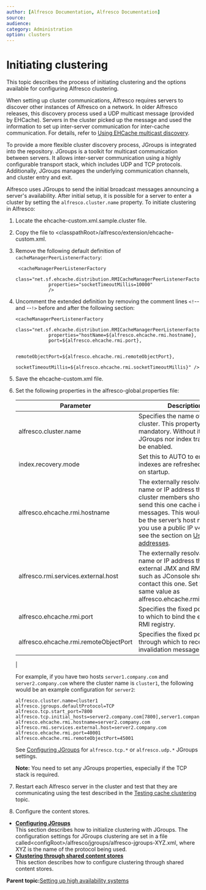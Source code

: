 ```yaml
---
author: [Alfresco Documentation, Alfresco Documentation]
source: 
audience: 
category: Administration
option: clusters
---
```


# Initiating clustering

This topic describes the process of initiating clustering and the options available for configuring Alfresco clustering.

When setting up cluster communications, Alfresco requires servers to discover other instances of Alfresco on a network. In older Alfresco releases, this discovery process used a UDP multicast message \(provided by EHCache\). Servers in the cluster picked up the message and used the information to set up inter-server communication for inter-cache communication. For details, refer to [Using EHCache multicast discovery](ehcache-setup.md).

To provide a more flexible cluster discovery process, JGroups is integrated into the repository. JGroups is a toolkit for multicast communication between servers. It allows inter-server communication using a highly configurable transport stack, which includes UDP and TCP protocols. Additionally, JGroups manages the underlying communication channels, and cluster entry and exit.

Alfresco uses JGroups to send the initial broadcast messages announcing a server's availability. After initial setup, it is possible for a server to enter a cluster by setting the `alfresco.cluster.name` property. To initiate clustering in Alfresco:

1.  Locate the ehcache-custom.xml.sample.cluster file.

2.  Copy the file to <classpathRoot\>/alfresco/extension/ehcache-custom.xml.

3.  Remove the following default definition of `cacheManagerPeerListenerFactory`:

    ```
     <cacheManagerPeerListenerFactory 
                class="net.sf.ehcache.distribution.RMICacheManagerPeerListenerFactory" 
                properties="socketTimeoutMillis=10000" 
                />
    ```

4.  Uncomment the extended definition by removing the comment lines `<!`-- and --`!>` before and after the following section:

    ```
    <cacheManagerPeerListenerFactory 
                class="net.sf.ehcache.distribution.RMICacheManagerPeerListenerFactory" 
                properties="hostName=${alfresco.ehcache.rmi.hostname}, 
                port=${alfresco.ehcache.rmi.port}, 
                
              remoteObjectPort=${alfresco.ehcache.rmi.remoteObjectPort}, 
              socketTimeoutMillis=${alfresco.ehcache.rmi.socketTimeoutMillis}" />
    ```

5.  Save the ehcache-custom.xml file.

6.  Set the following properties in the alfresco-global.properties file:

    |Parameter|Description|
    |---------|-----------|
    |alfresco.cluster.name|Specifies the name of the cluster. This property is mandatory. Without it, neither JGroups nor index tracking will be enabled.|
    |index.recovery.mode|Set this to AUTO to ensure indexes are refreshed properly on startup.|
    |alfresco.ehcache.rmi.hostname|The externally resolvable DNS name or IP address that other cluster members should use to send this one cache invalidation messages. This would normally be the server’s host name. If you use a public IP v4 address, see the section on [Using IP v4 addresses](../concepts/troubleshooting-conf.md).|
    |alfresco.rmi.services.external.host|The externally resolvable DNS name or IP address that external JMX and RMI clients, such as JConsole should use to contact this one. Set this to the same value as alfresco.ehcache.rmi.hostname.|
    |alfresco.ehcache.rmi.port|Specifies the fixed port number to which to bind the ehcache RMI registry.|
    |alfresco.ehcache.rmi.remoteObjectPort|Specifies the fixed port number through which to receive cache invalidation messages.|
    |

    For example, if you have two hosts `server1.company.com` and `server2.company.com` where the cluster name is `cluster1`, the following would be an example configuration for `server2`:

    ```
    alfresco.cluster.name=cluster1
    alfresco.jgroups.defaultProtocol=TCP
    alfresco.tcp.start_port=7800
    alfresco.tcp.initial_hosts=server2.company.com[7800],server1.company.com[7800]
    alfresco.ehcache.rmi.hostname=server2.company.com
    alfresco.rmi.services.external.host=server2.company.com
    alfresco.ehcache.rmi.port=40001
    alfresco.ehcache.rmi.remoteObjectPort=45001
    ```

    See [Configuring JGroups](jgroups-config.md) for `alfresco.tcp.*` or `alfresco.udp.*` JGroups settings.

    **Note:** You need to set any JGroups properties, especially if the TCP stack is required.

7.  Restart each Alfresco server in the cluster and test that they are communicating using the test described in the [Testing cache clustering](cluster-test.md) topic.

8.  Configure the content stores.


-   **[Configuring JGroups](../tasks/jgroups-config.md)**  
This section describes how to initialize clustering with JGroups. The configuration settings for JGroups clustering are set in a file called<configRoot\>/alfresco/jgroups/alfresco-jgroups-XYZ.xml, where XYZ is the name of the protocol being used.
-   **[Clustering through shared content stores](../tasks/cluster-shared.md)**  
This section describes how to configure clustering through shared content stores.

**Parent topic:**[Setting up high availability systems](../concepts/ha-intro.md)

